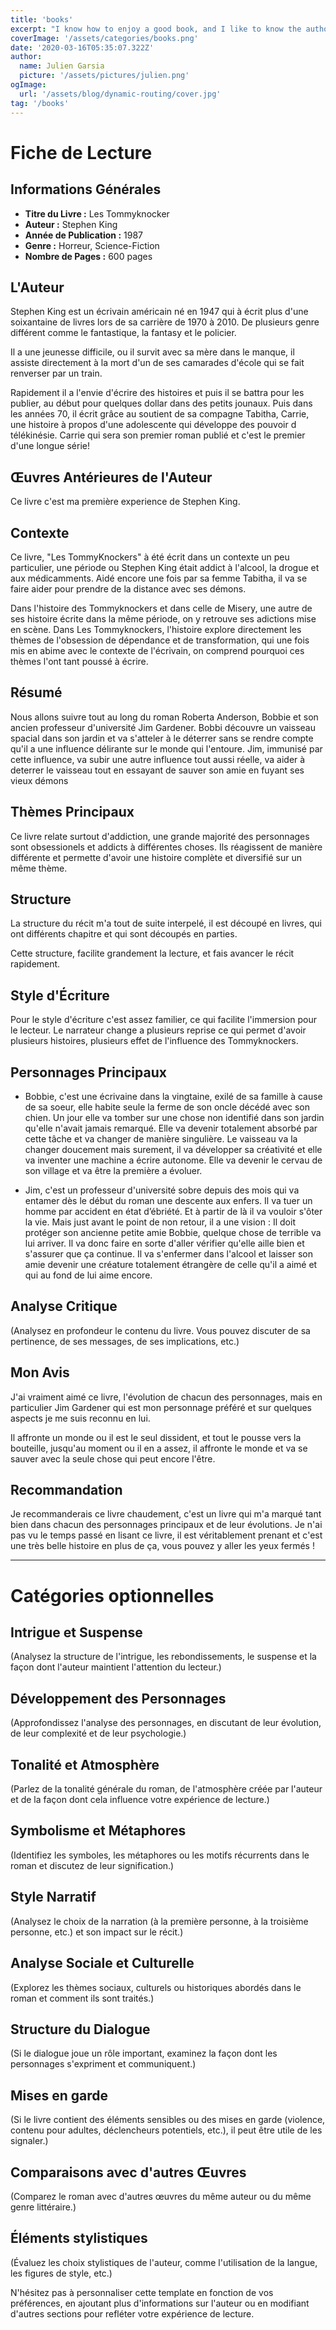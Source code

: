 ```yaml
---
title: 'books'
excerpt: "I know how to enjoy a good book, and I like to know the authors, what happened in their life, what was the context when this book came out, all this kind of things. I want to share this information online. It's exactly what you'll find here, an online bookshelf of mine "
coverImage: '/assets/categories/books.png'
date: '2020-03-16T05:35:07.322Z'
author:
  name: Julien Garsia
  picture: '/assets/pictures/julien.png'
ogImage:
  url: '/assets/blog/dynamic-routing/cover.jpg'
tag: '/books'
---
```


# Fiche de Lecture

## Informations Générales
- **Titre du Livre :** Les Tommyknocker
- **Auteur :** Stephen King
- **Année de Publication :** 1987
- **Genre :** Horreur, Science-Fiction
- **Nombre de Pages :** 600 pages

## L'Auteur

Stephen King est un écrivain américain né en 1947 qui à écrit plus d'une soixantaine de livres lors de sa carrière de 1970 à 2010. De plusieurs genre différent comme le fantastique, la fantasy et le policier.

Il a une jeunesse difficile, ou il survit avec sa mère dans le manque, il assiste directement à la mort d'un de ses camarades d'école qui se fait renverser par un train.

Rapidement il a l'envie d'écrire des histoires et puis il se battra pour les publier, au début pour quelques dollar dans des petits jounaux. Puis dans les années 70, il écrit grâce au soutient de sa compagne Tabitha, Carrie, une histoire à propos d'une adolescente qui développe des pouvoir d télékinésie. Carrie qui sera son premier roman publié et c'est le premier d'une longue série!

## Œuvres Antérieures de l'Auteur
Ce livre c'est ma première experience de Stephen King.

## Contexte
Ce livre, "Les TommyKnockers" à été écrit dans un contexte un peu particulier, une période ou Stephen King était addict à l'alcool, la drogue et aux médicamments. Aidé encore une fois par sa femme Tabitha, il va se faire aider pour prendre de la distance avec ses démons.

Dans l'histoire des Tommyknockers et dans celle de Misery, une autre de ses histoire écrite dans la même période, on y retrouve ses adictions mise en scène. Dans Les Tommyknockers, l'histoire explore directement les thèmes de l'obsession de dépendance et de transformation, qui une fois mis en abime avec le contexte de l'écrivain, on comprend pourquoi ces thèmes l'ont tant poussé à écrire.

## Résumé

Nous allons suivre tout au long du roman Roberta Anderson, Bobbie et son ancien professeur d'université Jim Gardener.
Bobbi découvre un vaisseau spacial dans son jardin et va s'atteler à le déterrer sans se rendre compte qu'il a une influence délirante sur le monde qui l'entoure.
Jim, immunisé par cette influence, va subir une autre influence tout aussi réelle, va aider à deterrer le vaisseau tout en essayant de sauver son amie en fuyant ses vieux démons

## Thèmes Principaux

Ce livre relate surtout d'addiction, une grande majorité des personnages sont obsessionels et addicts à différentes choses. Ils réagissent de manière différente et permette d'avoir une histoire complète et diversifié sur un même thème.


## Structure
La structure du récit m'a tout de suite interpelé, il est découpé en livres, qui ont différents chapitre et qui sont découpés en parties.

Cette structure, facilite grandement la lecture, et fais avancer le récit rapidement.

## Style d'Écriture

Pour le style d'écriture c'est assez familier, ce qui facilite l'immersion pour le lecteur. Le narrateur change a plusieurs reprise ce qui permet d'avoir plusieurs histoires, plusieurs effet de l'influence des Tommyknockers.

## Personnages Principaux
* Bobbie, c'est une écrivaine dans la vingtaine, exilé de sa famille à cause de sa soeur, elle habite seule la ferme de son oncle décédé avec son chien. Un jour elle va tomber sur une chose non identifié dans son jardin qu'elle n'avait jamais remarqué. Elle va devenir totalement absorbé par cette tâche et va changer de manière singulière. Le vaisseau va la changer doucement mais surement, il va développer sa créativité et elle va inventer une machine a écrire autonome. Elle va devenir le cervau de son village et va être la première a évoluer.

* Jim, c'est un professeur d'université sobre depuis des mois qui va entamer dès le début du roman une descente aux enfers. Il va tuer un homme par accident en état d’ébriété. Et à partir de là il va vouloir s'ôter la vie. Mais just avant le point de non retour, il a une vision : Il doit protéger son ancienne petite amie Bobbie, quelque chose de terrible va lui arriver. Il va donc faire en sorte d'aller vérifier qu'elle aille bien et s'assurer que ça continue. Il va s'enfermer dans l'alcool et laisser son amie devenir une créature totalement étrangère de celle qu'il a aimé et qui au fond de lui aime encore.


## Analyse Critique

(Analysez en profondeur le contenu du livre. Vous pouvez discuter de sa pertinence, de ses messages, de ses implications, etc.)

## Mon Avis

J'ai vraiment aimé ce livre, l'évolution de chacun des personnages, mais en particulier Jim Gardener qui est mon personnage préféré et sur quelques aspects je me suis reconnu en lui.

Il affronte un monde ou il est le seul dissident, et tout le pousse vers la bouteille, jusqu'au moment ou il en a assez, il affronte le monde et va se sauver avec la seule chose qui peut encore l'être.

## Recommandation

Je recommanderais ce livre chaudement, c'est un livre qui m'a marqué tant bien dans chacun des personnages principaux et de leur évolutions. Je n'ai pas vu le temps passé en lisant ce livre, il est véritablement prenant et c'est une très belle histoire en plus de ça, vous pouvez y aller les yeux fermés ! 



---


# Catégories optionnelles

## Intrigue et Suspense
(Analysez la structure de l'intrigue, les rebondissements, le suspense et la façon dont l'auteur maintient l'attention du lecteur.)

## Développement des Personnages
(Approfondissez l'analyse des personnages, en discutant de leur évolution, de leur complexité et de leur psychologie.)

## Tonalité et Atmosphère
(Parlez de la tonalité générale du roman, de l'atmosphère créée par l'auteur et de la façon dont cela influence votre expérience de lecture.)

## Symbolisme et Métaphores
(Identifiez les symboles, les métaphores ou les motifs récurrents dans le roman et discutez de leur signification.)

## Style Narratif
(Analysez le choix de la narration (à la première personne, à la troisième personne, etc.) et son impact sur le récit.)

## Analyse Sociale et Culturelle
(Explorez les thèmes sociaux, culturels ou historiques abordés dans le roman et comment ils sont traités.)

## Structure du Dialogue
(Si le dialogue joue un rôle important, examinez la façon dont les personnages s'expriment et communiquent.)

## Mises en garde
(Si le livre contient des éléments sensibles ou des mises en garde (violence, contenu pour adultes, déclencheurs potentiels, etc.), il peut être utile de les signaler.)

## Comparaisons avec d'autres Œuvres
(Comparez le roman avec d'autres œuvres du même auteur ou du même genre littéraire.)

## Éléments stylistiques
(Évaluez les choix stylistiques de l'auteur, comme l'utilisation de la langue, les figures de style, etc.)


N'hésitez pas à personnaliser cette template en fonction de vos préférences, en ajoutant plus d'informations sur l'auteur ou en modifiant d'autres sections pour refléter votre expérience de lecture.
